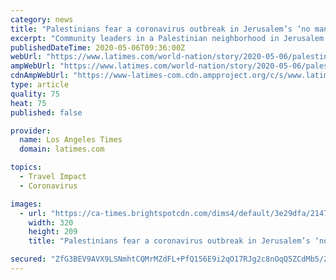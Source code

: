 ```yaml
---
category: news
title: "Palestinians fear a coronavirus outbreak in Jerusalem’s ‘no man’s land’"
excerpt: "Community leaders in a Palestinian neighborhood in Jerusalem tried to impose lockdown measures to protect residents but met with resistance."
publishedDateTime: 2020-05-06T09:36:00Z
webUrl: "https://www.latimes.com/world-nation/story/2020-05-06/palestinians-fear-outbreak-in-jerusalems-no-mans-land"
ampWebUrl: "https://www.latimes.com/world-nation/story/2020-05-06/palestinians-fear-outbreak-in-jerusalems-no-mans-land?_amp=true"
cdnAmpWebUrl: "https://www-latimes-com.cdn.ampproject.org/c/s/www.latimes.com/world-nation/story/2020-05-06/palestinians-fear-outbreak-in-jerusalems-no-mans-land?_amp=true"
type: article
quality: 75
heat: 75
published: false

provider:
  name: Los Angeles Times
  domain: latimes.com

topics:
  - Travel Impact
  - Coronavirus

images:
  - url: "https://ca-times.brightspotcdn.com/dims4/default/3e29dfa/2147483647/strip/true/crop/6501x4246+0+44/resize/320x209!/quality/90/?url=https%3A%2F%2Fcalifornia-times-brightspot.s3.amazonaws.com%2F2d%2F3f%2F92cef1a64c25aecc8635ab7191f8%2Fap20103441289721.jpg"
    width: 320
    height: 209
    title: "Palestinians fear a coronavirus outbreak in Jerusalem’s ‘no man’s land’"

secured: "ZfG3BEV9AVX9LSNmhtCQMrMZdFL+PfQ156E9i2qO17RJg2c8nOqQ5ZCdMb5/ZncVDRKowfTNve28bnY1pDBGRifCwmyvlb19elkc97awm9RrT8gRvhdZSixnwu/fUamk9oGPzYILHNm8IlS2JC5sSDDU0EOc9uAqoH6F98N8Cd8YG9VzF8QsS0BoHIytGRi007/vn9QhiYimziBZnDe3E0qOlhRLRli2XjerjHSALmkJIjYBRod9RZ5Y9tQDRPGqEo6TXZrvPwDrIgdLTnpPwBTJfw00YzCjLEZtbE+N+KfDdrHGR67QU+Z2lpaqOkFI;eRVDY1sNUYySLkzhetfotQ=="
---
```



